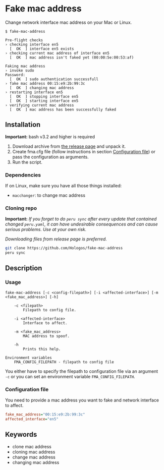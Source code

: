# Fake mac address

Change network interface mac address on your Mac or Linux.

```
$ fake-mac-address

Pre-flight checks
› checking interface en5
  [  OK  ] interface en5 exists
› checking current mac address of interface en5
  [  OK  ] mac address isn't faked yet (00:00:5e:00:53:af)

Faking mac address
› invoke sudo
Password:
  [  OK  ] sudo authentication successfull
› fake mac address 00:15:e9:2b:99:3c
  [  OK  ] changing mac address
› restarting interface en5
  [  OK  ] stopping interface en5
  [  OK  ] starting interface en5
› verifying current mac address
  [  OK  ] mac address has been successfully faked
```

## Installation

**Important:** bash v3.2 and higher is required

1) Download archive from [the release page](https://github.com/Hologos/fake-mac-address/releases) and unpack it.
2) Create fma.cfg file (follow instructions in section [Configuration file](#configuration-file)) or pass the configuration as arguments.
3) Run the script.

### Dependencies

If on Linux, make sure you have all those things installed:

- `macchanger`: to change mac address

### Cloning repo

**Important:** _If you forget to do `peru sync` after every update that contained changed `peru.yaml`, it can have undesirable consequences and can cause serious problems. Use at your own risk._

_Downloading files from release page is preferred._

```bash
git clone https://github.com/Hologos/fake-mac-address
peru sync
```

## Description

### Usage

```
fake-mac-address [-c <config-filepath>] [-i <affected-interface>] [-m <fake_mac_address>] [-h]

    -c <filepath>
        Filepath to config file.

    -i <affected-interface>
        Interface to affect.

    -m <fake_mac_address>
        MAC address to spoof.

    -h
        Prints this help.

Environment variables
    FMA_CONFIG_FILEPATH - filepath to config file

```

You either have to specify the filepath to configuration file via an argument `-c` or you can set an environment variable `FMA_CONFIG_FILEPATH`.

### Configuration file

You need to provide a mac address you want to fake and network interface to affect.

```ini
fake_mac_address="00:15:e9:2b:99:3c"
affected_interface="en5"
```

## Keywords

- clone mac address
- cloning mac address
- change mac address
- changing mac address
